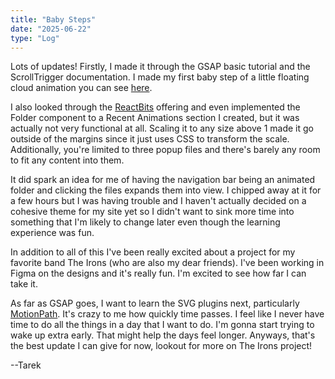 ```yaml
---
title: "Baby Steps"
date: "2025-06-22"
type: "Log"
---
```


Lots of updates! Firstly, I made it through the GSAP basic tutorial and the ScrollTrigger documentation. I made my first baby step of a little floating cloud animation you can see [here](/animations/floatingCloud).

I also looked through the [ReactBits](https://reactbits.dev/) offering and even implemented the Folder component to a Recent Animations section I created, but it was actually not very functional at all. Scaling it to any size above 1 made it go outside of the margins since it just uses CSS to transform the scale. Additionally, you're limited to three popup files and there's barely any room to fit any content into them. 

It did spark an idea for me of having the navigation bar being an animated folder and clicking the files expands them into view. I chipped away at it for a few hours but I was having trouble and I haven't actually decided on a cohesive theme for my site yet so I didn't want to sink more time into something that I'm likely to change later even though the learning experience was fun. 

In addition to all of this I've been really excited about a project for my favorite band The Irons (who are also my dear friends). I've been working in Figma on the designs and it's really fun. I'm excited to see how far I can take it. 

As far as GSAP goes, I want to learn the SVG plugins next, particularly [MotionPath](https://gsap.com/docs/v3/Plugins/MotionPathPlugin). It's crazy to me how quickly time passes. I feel like I never have time to do all the things in a day that I want to do. I'm gonna start trying to wake up extra early. That might help the days feel longer. Anyways, that's the best update I can give for now, lookout for more on The Irons project!

--Tarek